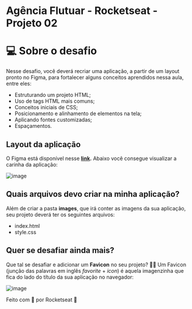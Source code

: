 # Agência Flutuar - Rocketseat - Projeto 02

# 💻 Sobre o desafio

Nesse desafio, você deverá recriar uma aplicação, a partir de um layout pronto no Figma, para fortalecer alguns conceitos aprendidos nessa aula, entre eles:

- Estruturando um projeto HTML;
- Uso de tags HTML mais comuns;
- Conceitos iniciais de CSS;
- Posicionamento e alinhamento de elementos na tela;
- Aplicando fontes customizadas;
- Espaçamentos.

## Layout da aplicação

O Figma está disponível nesse **[link](https://www.figma.com/file/waisYRoNzeBgIxOyrz0b2R/Projeto01-Extra/duplicate).** Abaixo você consegue visualizar a carinha da aplicação:

![image](https://github.com/izaleite/explorer-projeto-02-recriando-layout/assets/79549424/36ec1e90-f84f-4baf-ac7e-59b4527917e5)

## Quais arquivos devo criar na minha aplicação?

Além de criar a pasta **images**, que irá conter as imagens da sua aplicação, seu projeto deverá ter os seguintes arquivos:

- index.html
- style.css

## Quer se desafiar ainda mais?

Que tal se desafiar e adicionar um **Favicon** no seu projeto? 👀💜
Um Favicon (junção das palavras em inglês *favorite* + *icon*) é aquela imagenzinha que fica do lado do título da sua aplicação no navegador:

![image](https://github.com/izaleite/explorer-projeto-02-recriando-layout/assets/79549424/1b67b157-a879-486e-8c0c-a7842a5164be)

Feito com 💜 por Rocketseat 👋 
